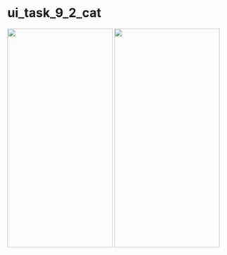 # ui_task_9_2_cat

<img align="left"  width="240" height="500" src="https://user-images.githubusercontent.com/55770440/138567996-2de75b43-ff83-4021-a41c-14055eb738eb.png" >


<img align="center"  width="240" height="500" src="https://user-images.githubusercontent.com/55770440/138568098-40c622f9-af25-472e-85d1-26db810add26.png"  >
